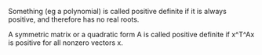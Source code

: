 Something (eg a polynomial) is called positive definite if it is always
positive, and therefore has no real roots.

A symmetric matrix or a quadratic form A is called positive definite if
x^T^Ax is positive for all nonzero vectors x.

